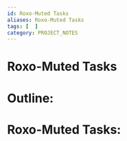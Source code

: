 ```yaml
---
id: Roxo-Muted Tasks
aliases: Roxo-Muted Tasks
tags: [  ]
category: PROJECT_NOTES
---
```

# Roxo-Muted Tasks

# Outline:


# Roxo-Muted Tasks: